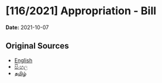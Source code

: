 # [116/2021] Appropriation - Bill

**Date:** 2021-10-07

## Original Sources

- [English](https://documents.gov.lk/view/bills/2021/10/116-2021_E.pdf)
- [සිංහල](https://documents.gov.lk/view/bills/2021/10/116-2021_S.pdf)
- [தமிழ்](https://documents.gov.lk/view/bills/2021/10/116-2021_T.pdf)
